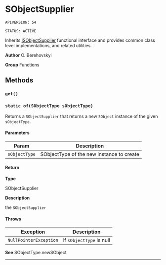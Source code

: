# SObjectSupplier

`APIVERSION: 54`

`STATUS: ACTIVE`

Inherits [ISObjectSupplier](/docs/Functional-Interfaces/ISObjectSupplier.md) functional interface and provides common class level implementations, and related utilities.


**Author** O. Berehovskyi


**Group** Functions

## Methods
### `get()`
### `static of(SObjectType sObjectType)`

Returns a `SObjectSupplier` that returns a new `SObject` instance of the given `sObjectType`.

#### Parameters
|Param|Description|
|---|---|
|`sObjectType`|SObjectType of the new instance to create|

#### Return

**Type**

SObjectSupplier

**Description**

the `SObjectSupplier`

#### Throws
|Exception|Description|
|---|---|
|`NullPointerException`|if `sObjectType` is null|


**See** SObjectType.newSObject

---
